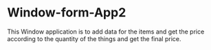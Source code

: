 # Window-form-App2

This Window application is to add data for the items and get the price according to the quantity of the things and get the final price.
